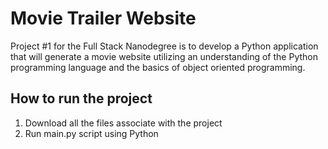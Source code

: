 # Movie Trailer Website

Project #1 for the Full Stack Nanodegree is to develop a Python application that
will generate a movie website utilizing an understanding of the Python
programming language and the basics of object oriented programming. 

## How to run the project
1. Download all the files associate with the project
2. Run main.py script using Python
